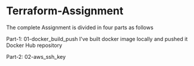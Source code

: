 # Terraform-Assignment
The complete Assignment is divided in four parts as follows

Part-1: 01-docker_build_push
I've built docker image locally and pushed it Docker Hub repository  

Part-2: 02-aws_ssh_key

